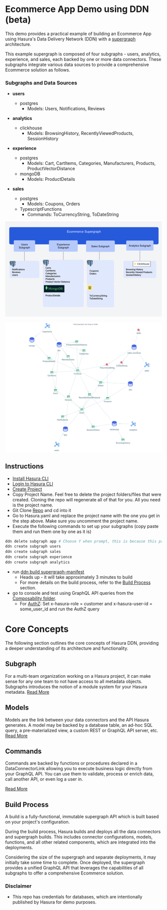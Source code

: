 # Ecommerce App Demo using DDN (beta)

This demo provides a practical example of building an Ecommerce App using Hasura's Data Delivery Network (DDN) with a [supergraph](https://supergraph.io) architecture.


This example supergraph is composed of four subgraphs - users, analytics, experience, and sales, each backed by one or more data connectors. These subgraphs integrate various data sources to provide a comprehensive Ecommerce solution as follows.

### Subgraphs and Data Sources

- **users**
  - postgres
    - Models: Users, Notifications, Reviews
  
- **analytics**
  - clickhouse
    - Models: BrowsingHistory, RecentlyViewedProducts, SessionHistory
  
- **experience**
  - postgres
    - Models: Cart, CartItems, Categories, Manufacturers, Products, ProductVectorDistance
  - mongoDB
    - Models: ProductDetails
  
- **sales**
  - postgres 
    - Models: Coupons, Orders
  - TypescriptFunctions
    - Commands: ToCurrencyString, ToDateString

![alt text](supergraph-1.png)

![alt text](supergraph-2.png)

## Instructions

- [Install Hasura CLI](https://hasura.io/docs/3.0/cli/installation)
- [Login to Hasura CLI](https://hasura.io/docs/3.0/cli/commands/login)
- [Create Project](https://hasura.io/docs/3.0/cli/commands/create-project)
- Copy Project Name. Feel free to delete the project folders/files that were created. Cloning the repo will regenerate all of that for you. All you need is the project name.
- Git Clone [Repo](https://github.com/hasura/ddn_beta_ecommerce.git) and cd into it
- Go to Hasura.yaml and replace the project name with the one you get in the step above. Make sure you uncomment the project name. 
- Execute the following commands to set up your subgraphs (copy paste them and run them one by one as it is)

```sh
ddn delete subgraph app # Choose Y when prompt, this is because this project does not require app subgraph
ddn create subgraph users
ddn create subgraph sales
ddn create subgraph experience
ddn create subgraph analytics
```

- run [ddn build supergraph-manifest](https://hasura.io/docs/3.0/cli/commands/build-supergraph-manifest)
    - Heads up - it will take approximately 3 minutes to build
    - For more details on the build process, refer to the [Build Process](#build-process) section.
- go to console and test using GraphQL API queries from the [Composability folder](https://github.com/hasura/ddn_beta_ecommerce/tree/main/Composability).
  - For [AuthZ](https://github.com/hasura/ddn_beta_ecommerce/blob/main/Composability/authZ.graphQL): Set x-hasura-role = customer and x-hasura-user-id = some_user_id and run the AuthZ query

# Core Concepts
The following section outlines the core concepts of Hasura DDN, providing a deeper understanding of its architecture and functionality.

## Subgraph

For a multi-team organization working on a Hasura project, it can make sense for any one team to not have access to all metadata objects. Subgraphs introduces the notion of a module system for your Hasura metadata.
[Read More](https://hasura.io/docs/3.0/project-configuration/subgraphs/)

## Models
Models are the link between your data connectors and the API Hasura generates. A model may be backed by a database table, an ad-hoc SQL query, a pre-materialized view, a custom REST or GraphQL API server, etc.
[Read More](https://hasura.io/docs/3.0/supergraph-modeling/models/)

## Commands
Commands are backed by functions or procedures declared in a DataConnectorLink allowing you to execute business logic directly from your GraphQL API. You can use them to validate, process or enrich data, call another API, or even log a user in.

[Read More](https://hasura.io/docs/3.0/supergraph-modeling/commands)

## Build Process

A build is a fully-functional, immutable supergraph API which is built based on your project's configuration.

During the build process, Hasura builds and deploys all the data connectors and supergraph builds. This includes connector configurations, models, functions, and all other related components, which are integrated into the deployments.

Considering the size of the supergraph and separate deployments, it may initially take some time to complete. Once deployed, the supergraph provides a unified GraphQL API that leverages the capabilities of all subgraphs to offer a comprehensive Ecommerce solution.

### Disclaimer
- This repo has credentials for databases, which are intentionally published by Hasura for demo purposes.
